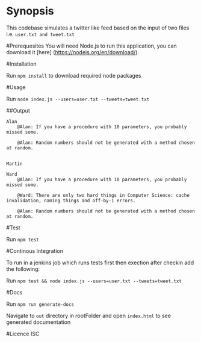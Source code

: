 # Synopsis
This codebase simulates a twitter like feed based on the input of two files i.e. ``` user.txt and tweet.txt ```

#Prerequesites
You will need Node.js to run this application, you can download it [here] (https://nodejs.org/en/download/).

#Installation

Run ``` npm install ``` to download required node packages

#Usage

Run ``` node index.js --users=user.txt --tweets=tweet.txt ```

##Output

``` 
Alan
	@Alan: If you have a procedure with 10 parameters, you probably missed some.

	@Alan: Random numbers should not be generated with a method chosen at random.


Martin

Ward
	@Alan: If you have a procedure with 10 parameters, you probably missed some.

	@Ward: There are only two hard things in Computer Science: cache invalidation, naming things and off-by-1 errors.

	@Alan: Random numbers should not be generated with a method chosen at random.
```

#Test

Run ``` npm test ```

#Continous Integration

To run in a jenkins job which runs tests first then exection after checkin add the following:

Run ```npm test && node index.js --users=user.txt --tweets=tweet.txt```

#Docs

Run ``` npm run generate-docs ```

Navigate to ```out``` directory in rootFolder and open ```index.html``` to see generated documentation 

#Licence
ISC